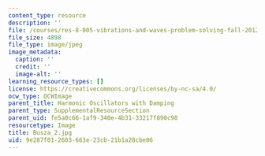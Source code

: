 ```yaml
---
content_type: resource
description: ''
file: /courses/res-8-005-vibrations-and-waves-problem-solving-fall-2012/9e287f012603663e23cb21b1a28cbe06_Busza_2.jpg
file_size: 4898
file_type: image/jpeg
image_metadata:
  caption: ''
  credit: ''
  image-alt: ''
learning_resource_types: []
license: https://creativecommons.org/licenses/by-nc-sa/4.0/
ocw_type: OCWImage
parent_title: Harmonic Oscillators with Damping
parent_type: SupplementalResourceSection
parent_uid: fe5a0c66-1af9-340e-4b31-33217f890c98
resourcetype: Image
title: Busza_2.jpg
uid: 9e287f01-2603-663e-23cb-21b1a28cbe06
---
```

